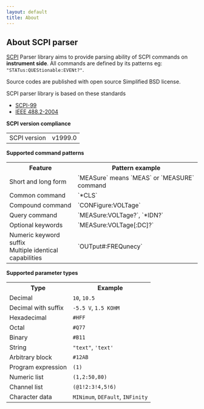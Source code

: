 ```yaml
---
layout: default
title: About
---
```


About SCPI parser
----


[SCPI](http://en.wikipedia.org/wiki/Standard_Commands_for_Programmable_Instruments) Parser library aims to provide parsing ability of SCPI commands on **instrument side**. All commands are defined by its patterns eg: `"STATus:QUEStionable:EVENt?"`.

Source codes are published with open source Simplified BSD license.

SCPI parser library is based on these standards

* [SCPI-99](http://www.ivifoundation.org/docs/scpi-99.pdf)
* [IEEE 488.2-2004](http://dx.doi.org/10.1109/IEEESTD.2004.95390)


**SCPI version compliance**
<table>
<tr><td>SCPI version</td><td>v1999.0</td></tr>
</table>


**Supported command patterns**
<table>
<tr><th>Feature</th><th>Pattern example</th></tr>
<tr><td>Short and long form</td><td>`MEASure` means `MEAS` or `MEASURE` command</td></tr>
<tr><td>Common command</td><td>`*CLS`</td></tr>
<tr><td>Compound command</td><td>`CONFigure:VOLTage`</td></tr>
<tr><td>Query command</td><td>`MEASure:VOLTage?`, `*IDN?`</td></tr>
<tr><td>Optional keywords</td><td>`MEASure:VOLTage[:DC]?`</td></tr>
<tr><td>Numeric keyword suffix<br>Multiple identical capabilities</td><td>`OUTput#:FREQunecy`</td></tr>
</table>

**Supported parameter types**
<table>
<tr><th>Type<th>Example</td></tr>
<tr><td>Decimal</td><td><code>10</code>, <code>10.5</code></td></tr>
<tr><td>Decimal with suffix</td><td><code>-5.5 V</code>, <code>1.5 KOHM</code></td></tr>
<tr><td>Hexadecimal</td><td><code>#HFF</code></td></tr>
<tr><td>Octal</td><td><code>#Q77</code></td></tr>
<tr><td>Binary</td><td><code>#B11</code></td></tr>
<tr><td>String</td><td><code>"text"</code>, <code>'text'</code></td></tr>
<tr><td>Arbitrary block</td><td><code>#12AB</code></td></tr>
<tr><td>Program expression</td><td><code>(1)</code></td></tr>
<tr><td>Numeric list</td><td><code>(1,2:50,80)</code></td></tr>
<tr><td>Channel list</td><td><code>(@1!2:3!4,5!6)</code></td></tr>
<tr><td>Character data</td><td><code>MINimum</code>, <code>DEFault</code>, <code>INFinity</code></td></tr>
</table>

